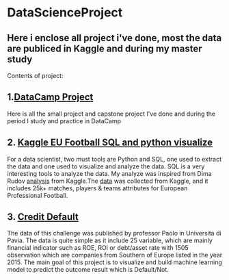 # DataScienceProject

## Here i enclose all project i've done, most the data are publiced in Kaggle and during my master study
Contents of project:
## 1.[DataCamp Project](https://github.com/annguyen0302/DataScienceProject/tree/master/Datacamp%20project)

Here is all the small project and capstone project I've done and during the period I study and practice in DataCamp

## 2. [Kaggle EU Football SQL and python visualize](https://github.com/annguyen0302/DataScienceProject/blob/master/KaggleFootballSQL/Analysis%20and%20visualize%20SQL%20database%20by%20Python.ipynb)
For a data scientist, two must tools are Python and SQL, one used to extract the data and one used to visualize and analyze the data. SQL is a very interesting tools to analyze the data. My analyze was inspired from Dima Rudov [analysis](https://www.kaggle.com/dimarudov/data-analysis-using-sql) from Kaggle.The [data](https://www.kaggle.com/hugomathien/soccer) was collected from Kaggle, and it includes 25k+ matches, players & teams attributes for European Professional Football.

## 3. [Credit Default](https://github.com/annguyen0302/DataScienceProject/blob/master/Default%20Analysis/Exploratory%20%20Data%20and%20Basic%20Analysis%2C%20Logistic%20and%20Knn%20Method.ipynb)

The data of this challenge was published by professor Paolo in Universita di Pavia. The data is quite simple as it include 25 variable, which are mainly financial indicator such as ROE, ROI or debt/asset rate with 1505 observation which are companies from Southern of Europe listed in the year 2015. The main goal of this project is to visualize and build machine learning model to predict the outcome result which is Default/Not. 
